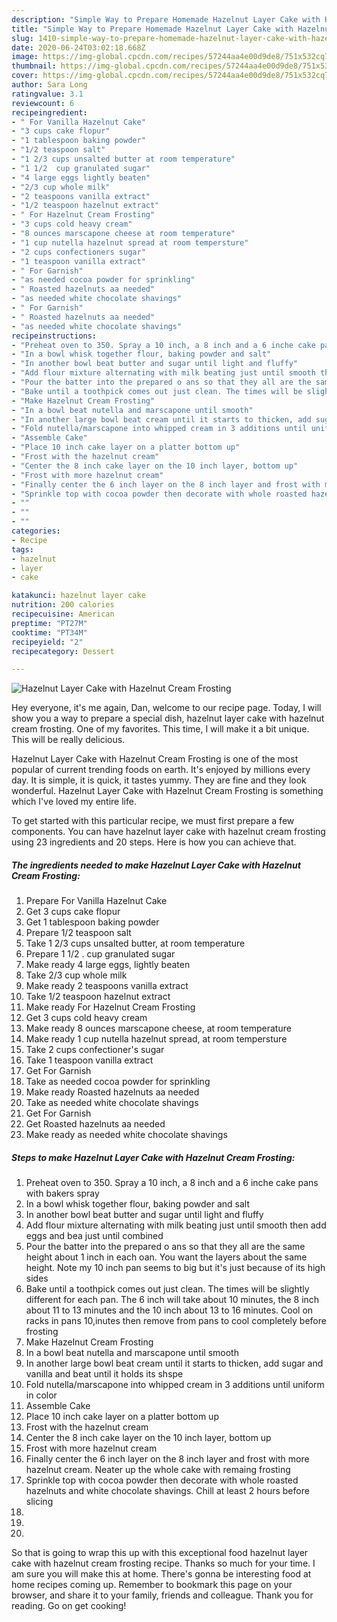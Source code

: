 ```yaml
---
description: "Simple Way to Prepare Homemade Hazelnut Layer Cake with Hazelnut Cream Frosting"
title: "Simple Way to Prepare Homemade Hazelnut Layer Cake with Hazelnut Cream Frosting"
slug: 1410-simple-way-to-prepare-homemade-hazelnut-layer-cake-with-hazelnut-cream-frosting
date: 2020-06-24T03:02:18.668Z
image: https://img-global.cpcdn.com/recipes/57244aa4e00d9de8/751x532cq70/hazelnut-layer-cake-with-hazelnut-cream-frosting-recipe-main-photo.jpg
thumbnail: https://img-global.cpcdn.com/recipes/57244aa4e00d9de8/751x532cq70/hazelnut-layer-cake-with-hazelnut-cream-frosting-recipe-main-photo.jpg
cover: https://img-global.cpcdn.com/recipes/57244aa4e00d9de8/751x532cq70/hazelnut-layer-cake-with-hazelnut-cream-frosting-recipe-main-photo.jpg
author: Sara Long
ratingvalue: 3.1
reviewcount: 6
recipeingredient:
- " For Vanilla Hazelnut Cake"
- "3 cups cake flopur"
- "1 tablespoon baking powder"
- "1/2 teaspoon salt"
- "1 2/3 cups unsalted butter at room temperature"
- "1 1/2  cup granulated sugar"
- "4 large eggs lightly beaten"
- "2/3 cup whole milk"
- "2 teaspoons vanilla extract"
- "1/2 teaspoon hazelnut extract"
- " For Hazelnut Cream Frosting"
- "3 cups cold heavy cream"
- "8 ounces marscapone cheese at room temperature"
- "1 cup nutella hazelnut spread at room tempersture"
- "2 cups confectioners sugar"
- "1 teaspoon vanilla extract"
- " For Garnish"
- "as needed cocoa powder for sprinkling"
- " Roasted hazelnuts aa needed"
- "as needed white chocolate shavings"
- " For Garnish"
- " Roasted hazelnuts aa needed"
- "as needed white chocolate shavings"
recipeinstructions:
- "Preheat oven to 350. Spray a 10 inch, a 8 inch and a 6 inche cake pans with bakers spray"
- "In a bowl whisk together flour, baking powder and salt"
- "In another bowl beat butter and sugar until light and fluffy"
- "Add flour mixture alternating with milk beating just until smooth then add eggs and bea just until combined"
- "Pour the batter into the prepared o ans so that they all are the same height about 1 inch in each oan. You want the layers about the same height. Note my 10 inch pan seems to big but it&#39;s just because of its high sides"
- "Bake until a toothpick comes out just clean. The times will be slightly different for each pan. The 6 inch will take about 10 minutes, the 8 inch about 11 to 13 minutes and the 10 inch about 13 to 16 minutes. Cool on racks in pans 10,inutes then remove from pans to cool completely before frosting"
- "Make Hazelnut Cream Frosting"
- "In a bowl beat nutella and marscapone until smooth"
- "In another large bowl beat cream until it starts to thicken, add sugar and vanilla and beat until it holds its shspe"
- "Fold nutella/marscapone into whipped cream in 3 additions until uniform in color"
- "Assemble Cake"
- "Place 10 inch cake layer on a platter bottom up"
- "Frost with the hazelnut cream"
- "Center the 8 inch cake layer on the 10 inch layer, bottom up"
- "Frost with more hazelnut cream"
- "Finally center the 6 inch layer on the 8 inch layer and frost with more hazelnut cream. Neater up the whole cake with remaing frosting"
- "Sprinkle top with cocoa powder then decorate with whole roasted hazelnuts and white chocolate shavings. Chill at least 2 hours before slicing"
- ""
- ""
- ""
categories:
- Recipe
tags:
- hazelnut
- layer
- cake

katakunci: hazelnut layer cake 
nutrition: 200 calories
recipecuisine: American
preptime: "PT27M"
cooktime: "PT34M"
recipeyield: "2"
recipecategory: Dessert

---
```



![Hazelnut Layer Cake with Hazelnut Cream Frosting](https://img-global.cpcdn.com/recipes/57244aa4e00d9de8/751x532cq70/hazelnut-layer-cake-with-hazelnut-cream-frosting-recipe-main-photo.jpg)

Hey everyone, it's me again, Dan, welcome to our recipe page. Today, I will show you a way to prepare a special dish, hazelnut layer cake with hazelnut cream frosting. One of my favorites. This time, I will make it a bit unique. This will be really delicious.

Hazelnut Layer Cake with Hazelnut Cream Frosting is one of the most popular of current trending foods on earth. It's enjoyed by millions every day. It is simple, it is quick, it tastes yummy. They are fine and they look wonderful. Hazelnut Layer Cake with Hazelnut Cream Frosting is something which I've loved my entire life.




To get started with this particular recipe, we must first prepare a few components. You can have hazelnut layer cake with hazelnut cream frosting using 23 ingredients and 20 steps. Here is how you can achieve that.

<!--inarticleads1-->

##### The ingredients needed to make Hazelnut Layer Cake with Hazelnut Cream Frosting:

1. Prepare  For Vanilla Hazelnut Cake
1. Get 3 cups cake flopur
1. Get 1 tablespoon baking powder
1. Prepare 1/2 teaspoon salt
1. Take 1 2/3 cups unsalted butter, at room temperature
1. Prepare 1 1/2 . cup granulated sugar
1. Make ready 4 large eggs, lightly beaten
1. Take 2/3 cup whole milk
1. Make ready 2 teaspoons vanilla extract
1. Take 1/2 teaspoon hazelnut extract
1. Make ready  For Hazelnut Cream Frosting
1. Get 3 cups cold heavy cream
1. Make ready 8 ounces marscapone cheese, at room temperature
1. Make ready 1 cup nutella hazelnut spread, at room tempersture
1. Take 2 cups confectioner&#39;s sugar
1. Take 1 teaspoon vanilla extract
1. Get  For Garnish
1. Take as needed cocoa powder for sprinkling
1. Make ready  Roasted hazelnuts aa needed
1. Take as needed white chocolate shavings
1. Get  For Garnish
1. Get  Roasted hazelnuts aa needed
1. Make ready as needed white chocolate shavings




<!--inarticleads2-->

##### Steps to make Hazelnut Layer Cake with Hazelnut Cream Frosting:

1. Preheat oven to 350. Spray a 10 inch, a 8 inch and a 6 inche cake pans with bakers spray
1. In a bowl whisk together flour, baking powder and salt
1. In another bowl beat butter and sugar until light and fluffy
1. Add flour mixture alternating with milk beating just until smooth then add eggs and bea just until combined
1. Pour the batter into the prepared o ans so that they all are the same height about 1 inch in each oan. You want the layers about the same height. Note my 10 inch pan seems to big but it&#39;s just because of its high sides
1. Bake until a toothpick comes out just clean. The times will be slightly different for each pan. The 6 inch will take about 10 minutes, the 8 inch about 11 to 13 minutes and the 10 inch about 13 to 16 minutes. Cool on racks in pans 10,inutes then remove from pans to cool completely before frosting
1. Make Hazelnut Cream Frosting
1. In a bowl beat nutella and marscapone until smooth
1. In another large bowl beat cream until it starts to thicken, add sugar and vanilla and beat until it holds its shspe
1. Fold nutella/marscapone into whipped cream in 3 additions until uniform in color
1. Assemble Cake
1. Place 10 inch cake layer on a platter bottom up
1. Frost with the hazelnut cream
1. Center the 8 inch cake layer on the 10 inch layer, bottom up
1. Frost with more hazelnut cream
1. Finally center the 6 inch layer on the 8 inch layer and frost with more hazelnut cream. Neater up the whole cake with remaing frosting
1. Sprinkle top with cocoa powder then decorate with whole roasted hazelnuts and white chocolate shavings. Chill at least 2 hours before slicing
1. 
1. 
1. 




So that is going to wrap this up with this exceptional food hazelnut layer cake with hazelnut cream frosting recipe. Thanks so much for your time. I am sure you will make this at home. There's gonna be interesting food at home recipes coming up. Remember to bookmark this page on your browser, and share it to your family, friends and colleague. Thank you for reading. Go on get cooking!
